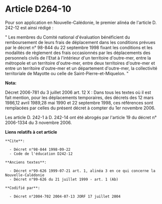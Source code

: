 # Article D264-10

Pour son application en Nouvelle-Calédonie, le premier alinéa de l'article D. 242-12 est ainsi rédigé :

" Les membres du Comité national d'évaluation bénéficient du remboursement de leurs frais de déplacement dans les conditions
prévues par le décret n° 98-844 du 22 septembre 1998 fixant les conditions et les modalités de règlement des frais
occasionnés par les déplacements des personnels civils de l'Etat à l'intérieur d'un territoire d'outre-mer, entre la
métropole et un territoire d'outre-mer, entre deux territoires d'outre-mer et entre un territoire d'outre-mer et un
département d'outre-mer, la collectivité territoriale de Mayotte ou celle de Saint-Pierre-et-Miquelon. "

**Nota:**

Décret 2006-781 du 3 juillet 2006 art. 12 X : Dans tous les textes où il est fait mention, pour les déplacements temporaires,
des décrets des 12 mars 1986,12 avril 1989,28 mai 1990 et 22 septembre 1998, ces références sont remplacées par celles du
présent décret à compter du 1er novembre 2006.

Les article D. 242-1 à D. 242-14 ont été abrogés par l'article 19 du décret n° 2006-1334 du 3 novembre 2006.

**Liens relatifs à cet article**

	**Cite**:

	  - Décret n°98-844 1998-09-22
	  - Code de l'éducation D242-12

	**Anciens textes**:

	  - Décret n°99-626 1999-07-21 art. 1, alinéa 3 en ce qui concerne la Nouvelle-Calédonie
	  - Décret n°99-626 du 21 juillet 1999 - art. 1 (Ab)

	**Codifié par**:

	  - Décret n°2004-702 2004-07-13 JORF 17 juillet 2004
